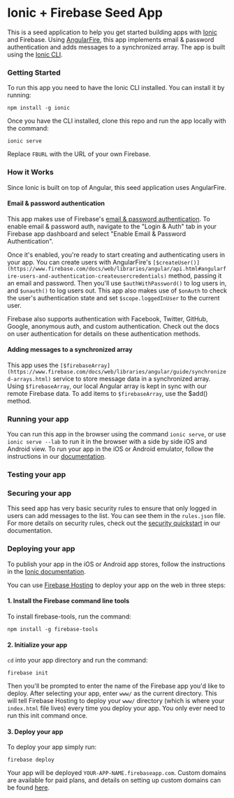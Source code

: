 Ionic + Firebase Seed App
=========================

This is a seed application to help you get started building apps with [Ionic](http://ionicframework.com/) and Firebase. Using [AngularFire](https://www.firebase.com/docs/web/libraries/angular/), this app implements email & password authentication and adds messages to a synchronized array. The app is built using the [Ionic CLI](http://ionicframework.com/docs/cli/).

### Getting Started

To run this app you need to have the Ionic CLI installed. You can install it by running:

`npm install -g ionic`

Once you have the CLI installed, clone this repo and run the app locally with the command:

`ionic serve`

Replace `FBURL` with the URL of your own Firebase.

### How it Works

Since Ionic is built on top of Angular, this seed application uses AngularFire.

#### Email & password authentication

This app makes use of Firebase's [email & password authentication](https://www.firebase.com/docs/web/guide/login/password.html). To enable email & password auth, navigate to the "Login & Auth" tab in your Firebase app dashboard and select "Enable Email & Password Authentication".

Once it's enabled, you're ready to start creating and authenticating users in your app. You can create users with AngularFire's `[$createUser()](https://www.firebase.com/docs/web/libraries/angular/api.html#angularfire-users-and-authentication-createusercredentials)` method, passing it an email and password. Then you'll use `$authWithPassword()` to log users in, and `$unauth()` to log users out. This app also makes use of `$onAuth` to check the user's authentication state and set `$scope.loggedInUser` to the current user.

Firebase also supports authentication with Facebook, Twitter, GitHub, Google, anonymous auth, and custom authentication. Check out the docs on user authentication for details on these authentication methods.

#### Adding messages to a synchronized array

This app uses the `[$firebaseArray](https://www.firebase.com/docs/web/libraries/angular/guide/synchronized-arrays.html)` service to store message data in a synchronized array. Using `$firebaseArray`, our local Angular array is kept in sync with our remote Firebase data. To add items to `$firebaseArray`, use the $add() method.

### Running your app

You can run this app in the browser using the command `ionic serve`, or use `ionic serve --lab` to run it in the browser with a side by side iOS and Android view. To run your app in the iOS or Android emulator, follow the instructions in our [documentation](https://www.firebase.com/docs/web/libraries/ionic/guide.html#section-running-in-the-emulator).

### Testing your app

### Securing your app

This seed app has very basic security rules to ensure that only logged in users can add messages to the list. You can see them in the `rules.json` file. For more details on security rules, check out the [security quickstart](https://www.firebase.com/docs/security/quickstart.html) in our documentation.

### Deploying your app

To publish your app in the iOS or Android app stores, follow the instructions in the [Ionic documentation](http://ionicframework.com/docs/guide/publishing.html).

You can use [Firebase Hosting](https://www.firebase.com/docs/hosting/) to deploy your app on the web in three steps:

#### 1. Install the Firebase command line tools

To install firebase-tools, run the command:

`npm install -g firebase-tools`

#### 2. Initialize your app

`cd` into your app directory and run the command:

`firebase init`

Then you'll be prompted to enter the name of the Firebase app you'd like to deploy. After selecting your app, enter `www/` as the current directory. This will tell Firebase Hosting to deploy your `www/` directory (which is where your `index.html` file lives) every time you deploy your app. You only ever need to run this init command once.

#### 3. Deploy your app

To deploy your app simply run:

`firebase deploy`

Your app will be deployed `YOUR-APP-NAME.firebaseapp.com`. Custom domains are available for paid plans, and details on setting up custom domains can be found [here](https://www.firebase.com/docs/hosting/guide/custom-domain.html).